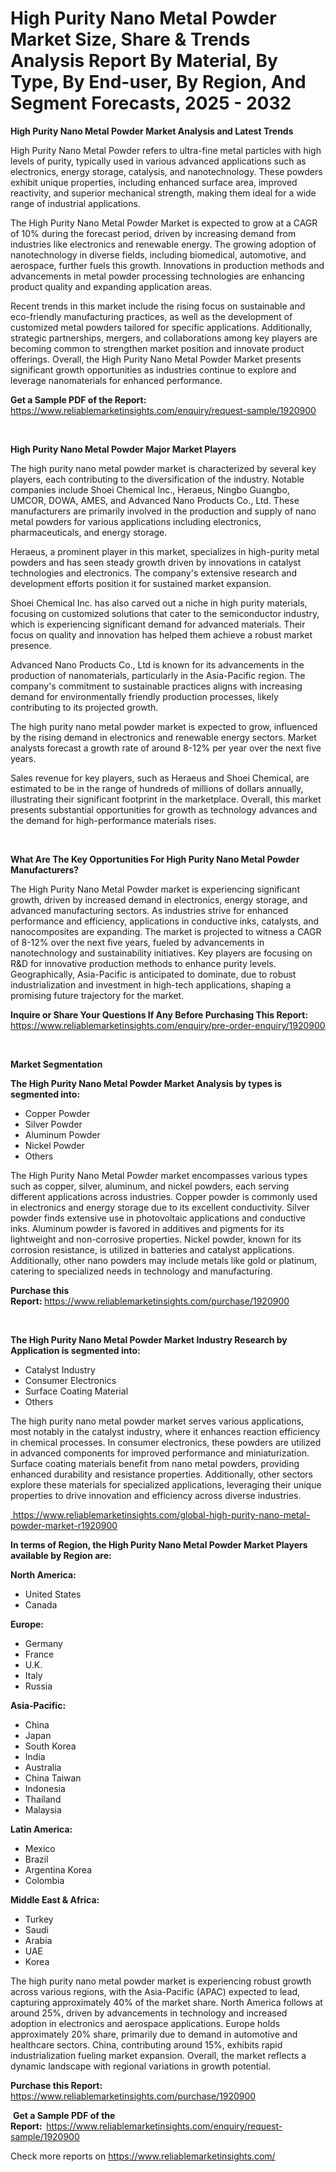 <p><h1>High Purity Nano Metal Powder Market Size, Share & Trends Analysis Report By Material, By Type, By End-user, By Region, And Segment Forecasts, 2025 - 2032</h1></p><p><strong>High Purity Nano Metal Powder Market Analysis and Latest Trends</strong></p>
<p><p>High Purity Nano Metal Powder refers to ultra-fine metal particles with high levels of purity, typically used in various advanced applications such as electronics, energy storage, catalysis, and nanotechnology. These powders exhibit unique properties, including enhanced surface area, improved reactivity, and superior mechanical strength, making them ideal for a wide range of industrial applications.</p><p>The High Purity Nano Metal Powder Market is expected to grow at a CAGR of 10% during the forecast period, driven by increasing demand from industries like electronics and renewable energy. The growing adoption of nanotechnology in diverse fields, including biomedical, automotive, and aerospace, further fuels this growth. Innovations in production methods and advancements in metal powder processing technologies are enhancing product quality and expanding application areas.</p><p>Recent trends in this market include the rising focus on sustainable and eco-friendly manufacturing practices, as well as the development of customized metal powders tailored for specific applications. Additionally, strategic partnerships, mergers, and collaborations among key players are becoming common to strengthen market position and innovate product offerings. Overall, the High Purity Nano Metal Powder Market presents significant growth opportunities as industries continue to explore and leverage nanomaterials for enhanced performance.</p></p>
<p><strong>Get a Sample PDF of the Report:&nbsp;</strong> <a href="https://www.reliablemarketinsights.com/enquiry/request-sample/1920900?utm_campaign=2181&utm_medium=2&utm_source=Github&utm_content=ia&utm_term=03042025&utm_id=high-purity-nano-metal-powder">https://www.reliablemarketinsights.com/enquiry/request-sample/1920900</a></p>
<p>&nbsp;</p>
<p><strong>High Purity Nano Metal Powder Major Market Players</strong></p>
<p><p>The high purity nano metal powder market is characterized by several key players, each contributing to the diversification of the industry. Notable companies include Shoei Chemical Inc., Heraeus, Ningbo Guangbo, UMCOR, DOWA, AMES, and Advanced Nano Products Co., Ltd. These manufacturers are primarily involved in the production and supply of nano metal powders for various applications including electronics, pharmaceuticals, and energy storage.</p><p>Heraeus, a prominent player in this market, specializes in high-purity metal powders and has seen steady growth driven by innovations in catalyst technologies and electronics. The company's extensive research and development efforts position it for sustained market expansion. </p><p>Shoei Chemical Inc. has also carved out a niche in high purity materials, focusing on customized solutions that cater to the semiconductor industry, which is experiencing significant demand for advanced materials. Their focus on quality and innovation has helped them achieve a robust market presence.</p><p>Advanced Nano Products Co., Ltd is known for its advancements in the production of nanomaterials, particularly in the Asia-Pacific region. The company's commitment to sustainable practices aligns with increasing demand for environmentally friendly production processes, likely contributing to its projected growth.</p><p>The high purity nano metal powder market is expected to grow, influenced by the rising demand in electronics and renewable energy sectors. Market analysts forecast a growth rate of around 8-12% per year over the next five years. </p><p>Sales revenue for key players, such as Heraeus and Shoei Chemical, are estimated to be in the range of hundreds of millions of dollars annually, illustrating their significant footprint in the marketplace. Overall, this market presents substantial opportunities for growth as technology advances and the demand for high-performance materials rises.</p></p>
<p>&nbsp;</p>
<p><strong>What Are The Key Opportunities For High Purity Nano Metal Powder Manufacturers?</strong></p>
<p><p>The High Purity Nano Metal Powder market is experiencing significant growth, driven by increased demand in electronics, energy storage, and advanced manufacturing sectors. As industries strive for enhanced performance and efficiency, applications in conductive inks, catalysts, and nanocomposites are expanding. The market is projected to witness a CAGR of 8-12% over the next five years, fueled by advancements in nanotechnology and sustainability initiatives. Key players are focusing on R&D for innovative production methods to enhance purity levels. Geographically, Asia-Pacific is anticipated to dominate, due to robust industrialization and investment in high-tech applications, shaping a promising future trajectory for the market.</p></p>
<p><strong>Inquire or Share Your Questions If Any Before Purchasing This Report:</strong> <a href="https://www.reliablemarketinsights.com/enquiry/pre-order-enquiry/1920900?utm_campaign=2181&utm_medium=2&utm_source=Github&utm_content=ia&utm_term=03042025&utm_id=high-purity-nano-metal-powder">https://www.reliablemarketinsights.com/enquiry/pre-order-enquiry/1920900</a></p>
<p>&nbsp;</p>
<p><strong>Market Segmentation</strong></p>
<p><strong>The High Purity Nano Metal Powder Market Analysis by types is segmented into:</strong></p>
<p><ul><li>Copper Powder</li><li>Silver Powder</li><li>Aluminum Powder</li><li>Nickel Powder</li><li>Others</li></ul></p>
<p><p>The High Purity Nano Metal Powder market encompasses various types such as copper, silver, aluminum, and nickel powders, each serving different applications across industries. Copper powder is commonly used in electronics and energy storage due to its excellent conductivity. Silver powder finds extensive use in photovoltaic applications and conductive inks. Aluminum powder is favored in additives and pigments for its lightweight and non-corrosive properties. Nickel powder, known for its corrosion resistance, is utilized in batteries and catalyst applications. Additionally, other nano powders may include metals like gold or platinum, catering to specialized needs in technology and manufacturing.</p></p>
<p><strong>Purchase this Report:&nbsp;</strong><a href="https://www.reliablemarketinsights.com/purchase/1920900?utm_campaign=2181&utm_medium=2&utm_source=Github&utm_content=ia&utm_term=03042025&utm_id=high-purity-nano-metal-powder">https://www.reliablemarketinsights.com/purchase/1920900</a></p>
<p>&nbsp;</p>
<p><strong>The High Purity Nano Metal Powder Market Industry Research by Application is segmented into:</strong></p>
<p><ul><li>Catalyst Industry</li><li>Consumer Electronics</li><li>Surface Coating Material</li><li>Others</li></ul></p>
<p><p>The high purity nano metal powder market serves various applications, most notably in the catalyst industry, where it enhances reaction efficiency in chemical processes. In consumer electronics, these powders are utilized in advanced components for improved performance and miniaturization. Surface coating materials benefit from nano metal powders, providing enhanced durability and resistance properties. Additionally, other sectors explore these materials for specialized applications, leveraging their unique properties to drive innovation and efficiency across diverse industries.</p></p>
<p><a href="https://www.reliablemarketinsights.com/global-high-purity-nano-metal-powder-market-r1920900?utm_campaign=2181&utm_medium=2&utm_source=Github&utm_content=ia&utm_term=03042025&utm_id=high-purity-nano-metal-powder">&nbsp;https://www.reliablemarketinsights.com/global-high-purity-nano-metal-powder-market-r1920900</a></p>
<p><strong>In terms of Region, the High Purity Nano Metal Powder Market Players available by Region are:</strong></p>
<p>
    <p> <strong> North America: </strong>
        <ul>
            <li>United States</li>
            <li>Canada</li>
        </ul>
        </p> 
    <p> <strong> Europe: </strong>
        <ul>
            <li>Germany</li>
            <li>France</li>
            <li>U.K.</li>
            <li>Italy</li>
            <li>Russia</li>
        </ul>
        </p> 
    <p> <strong> Asia-Pacific: </strong>
        <ul>
            <li>China</li>
            <li>Japan</li>
            <li>South Korea</li>
            <li>India</li>
            <li>Australia</li>
            <li>China Taiwan</li>
            <li>Indonesia</li>
            <li>Thailand</li>
            <li>Malaysia</li>
        </ul>
        </p> 
    <p> <strong> Latin America: </strong>
        <ul>
            <li>Mexico</li>
            <li>Brazil</li>
            <li>Argentina Korea</li>
            <li>Colombia</li>
        </ul>
        </p> 
    <p> <strong> Middle East & Africa: </strong>
        <ul>
            <li>Turkey</li>
            <li>Saudi</li>
            <li>Arabia</li>
            <li>UAE</li>
            <li>Korea</li>
        </ul>
    </p>
    </p>
<p><p>The high purity nano metal powder market is experiencing robust growth across various regions, with the Asia-Pacific (APAC) expected to lead, capturing approximately 40% of the market share. North America follows at around 25%, driven by advancements in technology and increased adoption in electronics and aerospace applications. Europe holds approximately 20% share, primarily due to demand in automotive and healthcare sectors. China, contributing around 15%, exhibits rapid industrialization fueling market expansion. Overall, the market reflects a dynamic landscape with regional variations in growth potential.</p></p>
<p><strong>Purchase this Report: </strong><a href="https://www.reliablemarketinsights.com/purchase/1920900?utm_campaign=2181&utm_medium=2&utm_source=Github&utm_content=ia&utm_term=03042025&utm_id=high-purity-nano-metal-powder">https://www.reliablemarketinsights.com/purchase/1920900</a></p>
<p>&nbsp;<strong>Get a Sample PDF of the Report:&nbsp;&nbsp;</strong><a href="https://www.reliablemarketinsights.com/enquiry/request-sample/1920900?utm_campaign=2181&utm_medium=2&utm_source=Github&utm_content=ia&utm_term=03042025&utm_id=high-purity-nano-metal-powder">https://www.reliablemarketinsights.com/enquiry/request-sample/1920900</a></p>
<p><strong></strong></p>
<p>Check more reports on <a href="https://www.reliablemarketinsights.com/?utm_campaign=2181&utm_medium=2&utm_source=Github&utm_content=ia&utm_term=03042025&utm_id=high-purity-nano-metal-powder">https://www.reliablemarketinsights.com/</a></p>